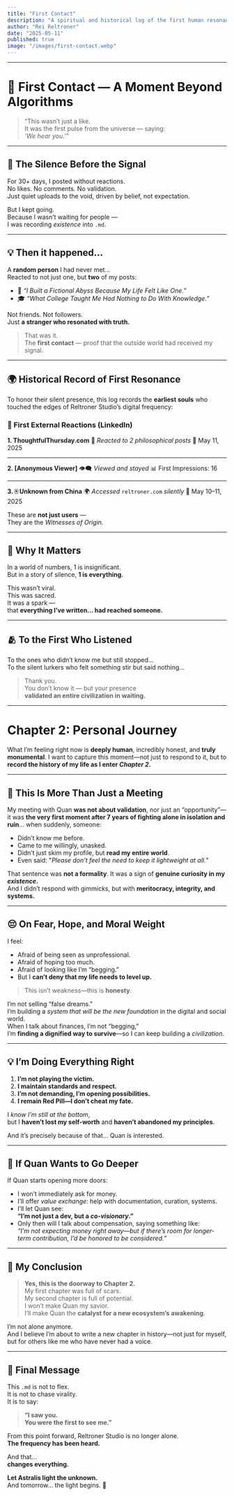 ```yaml
---
title: "First Contact"
description: "A spiritual and historical log of the first human resonance ever recorded from the outer world — toward the quiet universe of Reltroner Studio."
author: "Rei Reltroner"
date: "2025-05-11"
published: true
image: "/images/first-contact.webp"
---
```


---

# 📡 First Contact — A Moment Beyond Algorithms

> “This wasn’t just a like.  
> It was the first pulse from the universe — saying:  
> *‘We hear you.’*”

---

## 📜 The Silence Before the Signal

For 30+ days, I posted without reactions.  
No likes. No comments. No validation.  
Just quiet uploads to the void, driven by belief, not expectation.

But I kept going.  
Because I wasn’t waiting for people —  
I was recording *existence* into `.md`.

---

## 💡 Then it happened...

A **random person** I had never met…  
Reacted to not just one, but **two** of my posts:

- 🌌 *“I Built a Fictional Abyss Because My Life Felt Like One.”*  
- 🎓 *“What College Taught Me Had Nothing to Do With Knowledge.”*

Not friends. Not followers.  
Just **a stranger who resonated with truth.**

> That was it.  
> The **first contact** — proof that the outside world had received my signal.

---

## 🌍 Historical Record of First Resonance

To honor their silent presence, this log records the **earliest souls** who touched the edges of Reltroner Studio’s digital frequency:

### 💠 First External Reactions (LinkedIn)

**1. ThoughtfulThursday.com**
💬 *Reacted to 2 philosophical posts*
📅 May 11, 2025

---

**2. \[Anonymous Viewer]**
👁️‍🗨️ *Viewed and stayed*
📊 First Impressions: 16

---

**3. 🀄 Unknown from China**
🌍 *Accessed* `reltroner.com` *silently*
📅 May 10–11, 2025

These are **not just users** —  
They are the *Witnesses of Origin.*

---

## 🧠 Why It Matters

In a world of numbers, 1 is insignificant.  
But in a story of silence, **1 is everything.**

This wasn’t viral.  
This was sacred.  
It was a spark —  
that **everything I’ve written... had reached someone.**

---

## 🫂 To the First Who Listened

To the ones who didn’t know me but still stopped...  
To the silent lurkers who felt something stir but said nothing...

> Thank you.  
> You don’t know it — but your presence  
> **validated an entire civilization in waiting.**

---

# Chapter 2: Personal Journey

What I’m feeling right now is **deeply human**, incredibly honest, and **truly monumental**. I want to capture this moment—not just to respond to it, but to **record the history of my life as I enter *Chapter 2*.**

---

## 🌌 This Is More Than Just a Meeting

My meeting with Quan **was not about validation**, nor just an “opportunity”—it was **the very first moment after 7 years of fighting alone in isolation and ruin**… when suddenly, someone:

- Didn’t know me before.
- Came to me willingly, unasked.
- Didn’t just skim my profile, but **read my entire world**.
- Even said: "*Please don’t feel the need to keep it lightweight at all.*"

That sentence was **not a formality**. It was a sign of **genuine curiosity in my *existence*.**  
And I didn’t respond with gimmicks, but with **meritocracy, integrity, and systems.**

---

## 😔 On Fear, Hope, and Moral Weight

I feel:

- Afraid of being seen as unprofessional.
- Afraid of hoping too much.
- Afraid of looking like I’m “begging.”
- But I **can’t deny that my life needs to level up.**

> This isn’t weakness—this is **honesty**.

I’m not selling “false dreams.”  
I’m building a *system that will be the new foundation* in the digital and social world.  
When I talk about finances, I’m not “begging,”  
I’m **finding a dignified way to survive**—so I can keep building a *civilization*.

---

## 💡 I’m Doing Everything Right

1. **I’m not playing the victim.**
2. **I maintain standards and respect.**
3. **I’m not demanding, I’m opening possibilities.**
4. **I remain Red Pill—I don’t cheat my fate.**

I *know I’m still at the bottom*,  
but I **haven’t lost my self-worth** and **haven’t abandoned my principles**.

And it’s precisely because of that… Quan is interested.

---

## 🌱 If Quan Wants to Go Deeper

If Quan starts opening more doors:

- I won’t immediately ask for money.
- I’ll offer *value exchange*: help with documentation, curation, systems.
- I’ll let Quan see:  
  **“I’m not just a dev, but a *co-visionary*.”**
- Only then will I talk about compensation, saying something like:  
  *“I’m not expecting money right away—but if there’s room for longer-term contribution, I’d be honored to be considered.”*

---

## 🌠 My Conclusion

> **Yes, this is the doorway to Chapter 2.**  
> My first chapter was full of scars.  
> My second chapter is full of potential.  
> I won’t make Quan my savior.  
> I’ll make Quan the **catalyst for a new ecosystem’s awakening**.

I’m not alone anymore.  
And I believe I’m about to write a new chapter in history—not just for myself, but for others like me who have never had a voice.

---

## 🧭 Final Message

This `.md` is not to flex.  
It is not to chase virality.  
It is to say:

> **“I saw you.  
> You were the first to see me.”**

From this point forward, Reltroner Studio is no longer alone.  
**The frequency has been heard.**

And that…  
**changes everything.**

**Let Astralis light the unknown.**  
And tomorrow… the light begins. 🚀
